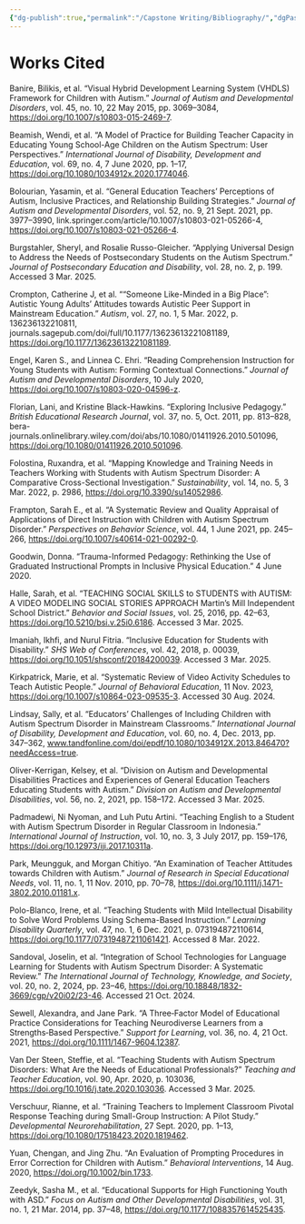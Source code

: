 ```yaml
---
{"dg-publish":true,"permalink":"/Capstone Writing/Bibliography/","dgPassFrontmatter":true}
---
```


# Works Cited

Banire, Bilikis, et al. “Visual Hybrid Development Learning System (VHDLS) Framework for Children with Autism.” _Journal of Autism and Developmental Disorders_, vol. 45, no. 10, 22 May 2015, pp. 3069–3084, https://doi.org/10.1007/s10803-015-2469-7.

Beamish, Wendi, et al. “A Model of Practice for Building Teacher Capacity in Educating Young School-Age Children on the Autism Spectrum: User Perspectives.” _International Journal of Disability, Development and Education_, vol. 69, no. 4, 7 June 2020, pp. 1–17, https://doi.org/10.1080/1034912x.2020.1774046.

Bolourian, Yasamin, et al. “General Education Teachers’ Perceptions of Autism, Inclusive Practices, and Relationship Building Strategies.” _Journal of Autism and Developmental Disorders_, vol. 52, no. 9, 21 Sept. 2021, pp. 3977–3990, link.springer.com/article/10.1007/s10803-021-05266-4, https://doi.org/10.1007/s10803-021-05266-4.

Burgstahler, Sheryl, and Rosalie Russo-Gleicher. “Applying Universal Design to Address the Needs of Postsecondary Students on the Autism Spectrum.” _Journal of Postsecondary Education and Disability_, vol. 28, no. 2, p. 199. Accessed 3 Mar. 2025.

Crompton, Catherine J, et al. ““Someone Like-Minded in a Big Place”: Autistic Young Adults’ Attitudes towards Autistic Peer Support in Mainstream Education.” _Autism_, vol. 27, no. 1, 5 Mar. 2022, p. 136236132210811, journals.sagepub.com/doi/full/10.1177/13623613221081189, https://doi.org/10.1177/13623613221081189.

Engel, Karen S., and Linnea C. Ehri. “Reading Comprehension Instruction for Young Students with Autism: Forming Contextual Connections.” _Journal of Autism and Developmental Disorders_, 10 July 2020, https://doi.org/10.1007/s10803-020-04596-z.

Florian, Lani, and Kristine Black-Hawkins. “Exploring Inclusive Pedagogy.” _British Educational Research Journal_, vol. 37, no. 5, Oct. 2011, pp. 813–828, bera-journals.onlinelibrary.wiley.com/doi/abs/10.1080/01411926.2010.501096, https://doi.org/10.1080/01411926.2010.501096.

Folostina, Ruxandra, et al. “Mapping Knowledge and Training Needs in Teachers Working with Students with Autism Spectrum Disorder: A Comparative Cross-Sectional Investigation.” _Sustainability_, vol. 14, no. 5, 3 Mar. 2022, p. 2986, https://doi.org/10.3390/su14052986.

Frampton, Sarah E., et al. “A Systematic Review and Quality Appraisal of Applications of Direct Instruction with Children with Autism Spectrum Disorder.” _Perspectives on Behavior Science_, vol. 44, 1 June 2021, pp. 245–266, https://doi.org/10.1007/s40614-021-00292-0.

Goodwin, Donna. “Trauma-Informed Pedagogy: Rethinking the Use of Graduated Instructional Prompts in Inclusive Physical Education.” 4 June 2020.

Halle, Sarah, et al. “TEACHING SOCIAL SKILLS to STUDENTS with AUTISM: A VIDEO MODELING SOCIAL STORIES APPROACH Martin’s Mill Independent School District.” _Behavior and Social Issues_, vol. 25, 2016, pp. 42–63, https://doi.org/10.5210/bsi.v.25i0.6186. Accessed 3 Mar. 2025.

Imaniah, Ikhfi, and Nurul Fitria. “Inclusive Education for Students with Disability.” _SHS Web of Conferences_, vol. 42, 2018, p. 00039, https://doi.org/10.1051/shsconf/20184200039. Accessed 3 Mar. 2025.

Kirkpatrick, Marie, et al. “Systematic Review of Video Activity Schedules to Teach Autistic People.” _Journal of Behavioral Education_, 11 Nov. 2023, https://doi.org/10.1007/s10864-023-09535-3. Accessed 30 Aug. 2024.

Lindsay, Sally, et al. “Educators’ Challenges of Including Children with Autism Spectrum Disorder in Mainstream Classrooms.” _International Journal of Disability, Development and Education_, vol. 60, no. 4, Dec. 2013, pp. 347–362, www.tandfonline.com/doi/epdf/10.1080/1034912X.2013.846470?needAccess=true.

Oliver-Kerrigan, Kelsey, et al. “Division on Autism and Developmental Disabilities Practices and Experiences of General Education Teachers Educating Students with Autism.” _Division on Autism and Developmental Disabilities_, vol. 56, no. 2, 2021, pp. 158–172. Accessed 3 Mar. 2025.

Padmadewi, Ni Nyoman, and Luh Putu Artini. “Teaching English to a Student with Autism Spectrum Disorder in Regular Classroom in Indonesia.” _International Journal of Instruction_, vol. 10, no. 3, 3 July 2017, pp. 159–176, https://doi.org/10.12973/iji.2017.10311a.

Park, Meungguk, and Morgan Chitiyo. “An Examination of Teacher Attitudes towards Children with Autism.” _Journal of Research in Special Educational Needs_, vol. 11, no. 1, 11 Nov. 2010, pp. 70–78, https://doi.org/10.1111/j.1471-3802.2010.01181.x.

Polo-Blanco, Irene, et al. “Teaching Students with Mild Intellectual Disability to Solve Word Problems Using Schema-Based Instruction.” _Learning Disability Quarterly_, vol. 47, no. 1, 6 Dec. 2021, p. 073194872110614, https://doi.org/10.1177/07319487211061421. Accessed 8 Mar. 2022.

Sandoval, Joselin, et al. “Integration of School Technologies for Language Learning for Students with Autism Spectrum Disorder: A Systematic Review.” _The International Journal of Technology, Knowledge, and Society_, vol. 20, no. 2, 2024, pp. 23–46, https://doi.org/10.18848/1832-3669/cgp/v20i02/23-46. Accessed 21 Oct. 2024.

Sewell, Alexandra, and Jane Park. “A Three‐Factor Model of Educational Practice Considerations for Teaching Neurodiverse Learners from a Strengths‐Based Perspective.” _Support for Learning_, vol. 36, no. 4, 21 Oct. 2021, https://doi.org/10.1111/1467-9604.12387.

Van Der Steen, Steffie, et al. “Teaching Students with Autism Spectrum Disorders: What Are the Needs of Educational Professionals?” _Teaching and Teacher Education_, vol. 90, Apr. 2020, p. 103036, https://doi.org/10.1016/j.tate.2020.103036. Accessed 3 Mar. 2025.

Verschuur, Rianne, et al. “Training Teachers to Implement Classroom Pivotal Response Teaching during Small-Group Instruction: A Pilot Study.” _Developmental Neurorehabilitation_, 27 Sept. 2020, pp. 1–13, https://doi.org/10.1080/17518423.2020.1819462.

Yuan, Chengan, and Jing Zhu. “An Evaluation of Prompting Procedures in Error Correction for Children with Autism.” _Behavioral Interventions_, 14 Aug. 2020, https://doi.org/10.1002/bin.1733.

Zeedyk, Sasha M., et al. “Educational Supports for High Functioning Youth with ASD.” _Focus on Autism and Other Developmental Disabilities_, vol. 31, no. 1, 21 Mar. 2014, pp. 37–48, https://doi.org/10.1177/1088357614525435.